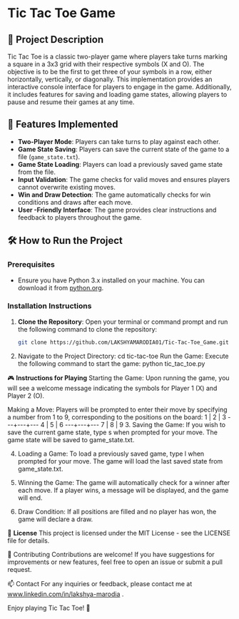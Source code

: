 # Tic Tac Toe Game

## 📜 Project Description

Tic Tac Toe is a classic two-player game where players take turns marking a square in a 3x3 grid with their respective symbols (X and O). The objective is to be the first to get three of your symbols in a row, either horizontally, vertically, or diagonally. This implementation provides an interactive console interface for players to engage in the game. Additionally, it includes features for saving and loading game states, allowing players to pause and resume their games at any time.

## 🚀 Features Implemented

- **Two-Player Mode**: Players can take turns to play against each other.
- **Game State Saving**: Players can save the current state of the game to a file (`game_state.txt`).
- **Game State Loading**: Players can load a previously saved game state from the file.
- **Input Validation**: The game checks for valid moves and ensures players cannot overwrite existing moves.
- **Win and Draw Detection**: The game automatically checks for win conditions and draws after each move.
- **User -Friendly Interface**: The game provides clear instructions and feedback to players throughout the game.

## 🛠️ How to Run the Project

### Prerequisites

- Ensure you have Python 3.x installed on your machine. You can download it from [python.org](https://www.python.org/downloads/).

### Installation Instructions

1. **Clone the Repository**: Open your terminal or command prompt and run the following command to clone the repository:
   ```bash
   git clone https://github.com/LAKSHYAMARODIA01/Tic-Tac-Toe_Game.git
2. Navigate to the Project Directory:
   cd tic-tac-toe
   Run the Game: Execute the following command to start the game:
   python tic_tac_toe.py
   
🎮 **Instructions for Playing**
Starting the Game: Upon running the game, you will see a welcome message indicating the symbols for Player 1 (X) and Player 2 (O).

Making a Move: Players will be prompted to enter their move by specifying a number from 1 to 9, corresponding to the positions on the board:
 1 | 2 | 3
---+---+---
 4 | 5 | 6
---+---+---
 7 | 8 | 9
3. Saving the Game: If you wish to save the current game state, type s when prompted for your move. The game state will be saved to game_state.txt.

4. Loading a Game: To load a previously saved game, type l when prompted for your move. The game will load the last saved state from game_state.txt.

5. Winning the Game: The game will automatically check for a winner after each move. If a player wins, a message will be displayed, and the game will end.

6. Draw Condition: If all positions are filled and no player has won, the game will declare a draw.

📄 **License**
This project is licensed under the MIT License - see the LICENSE file for details.

🤝 Contributing
Contributions are welcome! If you have suggestions for improvements or new features, feel free to open an issue or submit a pull request.

📫 Contact
For any inquiries or feedback, please contact me at www.linkedin.com/in/lakshya-marodia .

Enjoy playing Tic Tac Toe! 🎉




   
